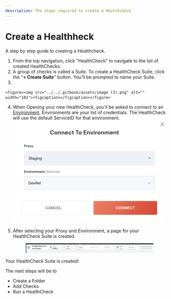 ```yaml
---
description: The steps required to create a Healthcheck
---
```


# Create a Healthheck

A step by step guide to creating a Healthcheck.

1. From the top navigation, click "HealthCheck" to navigate to the list of created HealthChecks.
2. A group of checks is called a Suite.  To create a HealthCheck Suite, click the "**+ Create Suite**" button. You'll be prompted to name your Suite.
3.

    <figure><img src="../../.gitbook/assets/image (3).png" alt="" width="101"><figcaption></figcaption></figure>
4. When Opening your new HealthCheck, you'll be asked to connect to an [Environment](../../connnecting/proxies/connect-your-environment/).  Environments are your list of credentials.  The HealthCheck will use the default ServiceID for that environment.![](<../../.gitbook/assets/image (6).png>)
5.  After selecting your Proxy and Environment, a page for your HealthCheck Suite is created.

    <figure><img src="../../.gitbook/assets/image (5).png" alt=""><figcaption></figcaption></figure>

Your HealthCheck Suite is created!

The next steps will be to

* Create a Folder
* Add Checks
* Run a HealthCheck

